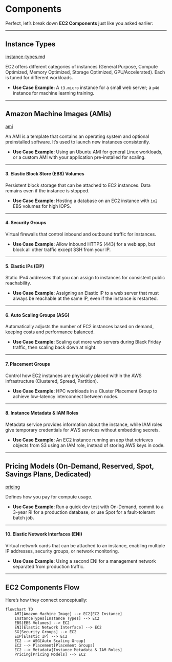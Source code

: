 # Components

Perfect, let’s break down **EC2 Components** just like you asked earlier:

***

## **Instance Types**

[instance-types.md](instance-types.md "mention")

EC2 offers different categories of instances (General Purpose, Compute Optimized, Memory Optimized, Storage Optimized, GPU/Accelerated). Each is tuned for different workloads.

* **Use Case Example:** A `t3.micro` instance for a small web server; a `p4d` instance for machine learning training.

***

## &#x20;**Amazon Machine Images (AMIs)**&#x20;

[ami](ami/ "mention")

An AMI is a template that contains an operating system and optional preinstalled software. It’s used to launch new instances consistently.

* **Use Case Example:** Using an Ubuntu AMI for general Linux workloads, or a custom AMI with your application pre-installed for scaling.

***

#### **3. Elastic Block Store (EBS) Volumes**

Persistent block storage that can be attached to EC2 instances. Data remains even if the instance is stopped.

* **Use Case Example:** Hosting a database on an EC2 instance with `io2` EBS volumes for high IOPS.

***

#### **4. Security Groups**

Virtual firewalls that control inbound and outbound traffic for instances.

* **Use Case Example:** Allow inbound HTTPS (443) for a web app, but block all other traffic except SSH from your IP.

***

#### **5. Elastic IPs (EIP)**

Static IPv4 addresses that you can assign to instances for consistent public reachability.

* **Use Case Example:** Assigning an Elastic IP to a web server that must always be reachable at the same IP, even if the instance is restarted.

***

#### **6. Auto Scaling Groups (ASG)**

Automatically adjusts the number of EC2 instances based on demand, keeping costs and performance balanced.

* **Use Case Example:** Scaling out more web servers during Black Friday traffic, then scaling back down at night.

***

#### **7. Placement Groups**

Control how EC2 instances are physically placed within the AWS infrastructure (Clustered, Spread, Partition).

* **Use Case Example:** HPC workloads in a Cluster Placement Group to achieve low-latency interconnect between nodes.

***

#### **8. Instance Metadata & IAM Roles**

Metadata service provides information about the instance, while IAM roles give temporary credentials for AWS services without embedding secrets.

* **Use Case Example:** An EC2 instance running an app that retrieves objects from S3 using an IAM role, instead of storing AWS keys in code.

***

## **Pricing Models (On-Demand, Reserved, Spot, Savings Plans, Dedicated)**

[pricing](pricing/ "mention")

Defines how you pay for compute usage.

* **Use Case Example:** Run a quick dev test with On-Demand, commit to a 3-year RI for a production database, or use Spot for a fault-tolerant batch job.

***

#### **10. Elastic Network Interfaces (ENI)**

Virtual network cards that can be attached to an instance, enabling multiple IP addresses, security groups, or network monitoring.

* **Use Case Example:** Using a second ENI for a management network separated from production traffic.

***

## **EC2 Components Flow**

Here’s how they connect conceptually:

```mermaid
flowchart TD
    AMI[Amazon Machine Image] --> EC2[EC2 Instance]
    InstanceTypes[Instance Types] --> EC2
    EBS[EBS Volumes] --> EC2
    ENI[Elastic Network Interface] --> EC2
    SG[Security Groups] --> EC2
    EIP[Elastic IP] --> EC2
    EC2 --> ASG[Auto Scaling Group]
    EC2 --> Placement[Placement Groups]
    EC2 --> Metadata[Instance Metadata & IAM Roles]
    Pricing[Pricing Models] --> EC2
```
